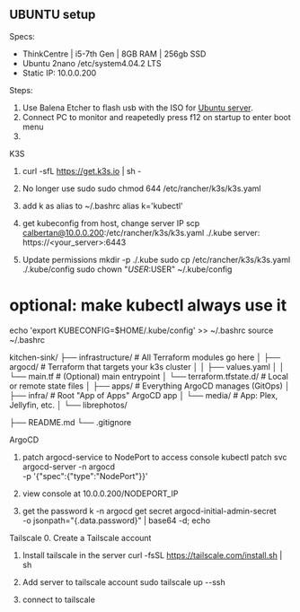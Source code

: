 ## UBUNTU setup

Specs:
- ThinkCentre | i5-7th Gen | 8GB RAM | 256gb SSD
- Ubuntu 2nano /etc/system4.04.2 LTS
- Static IP: 10.0.0.200

Steps:
1. Use Balena Etcher to flash usb with the ISO for [Ubuntu server](https://ubuntu.com/download/server).
2. Connect PC to monitor and reapetedly press f12 on startup to enter boot menu
3. 


K3S
1. curl -sfL https://get.k3s.io | sh -

2. No longer use sudo
sudo chmod 644 /etc/rancher/k3s/k3s.yaml

3. add k as alias to ~/.bashrc
alias k='kubectl'

4. get kubeconfig from host, change server IP
scp calbertan@10.0.0.200:/etc/rancher/k3s/k3s.yaml ./.kube
server: https://<your_server>:6443

5. Update permissions
mkdir -p ./.kube
sudo cp /etc/rancher/k3s/k3s.yaml ./.kube/config
sudo chown "$USER:$USER" ~/.kube/config
# optional: make kubectl always use it
echo 'export KUBECONFIG=$HOME/.kube/config' >> ~/.bashrc
source ~/.bashrc

kitchen-sink/
├── infrastructure/              # All Terraform modules go here
│   ├── argocd/                  # Terraform that targets your k3s cluster
│   │   ├── values.yaml
│   │   └── main.tf              # (Optional) main entrypoint
│   └── terraform.tfstate.d/     # Local or remote state files
│
├── apps/                        # Everything ArgoCD manages (GitOps)
│   ├── infra/                   # Root "App of Apps" ArgoCD app
│   └── media/                   # App: Plex, Jellyfin, etc.
│       └── librephotos/         

├── README.md
└── .gitignore


ArgoCD
1. patch argocd-service to NodePort to access console
kubectl patch svc argocd-server -n argocd \
  -p '{"spec":{"type":"NodePort"}}'

2. view console at 10.0.0.200/NODEPORT_IP

3. get the password
k -n argocd get secret argocd-initial-admin-secret \
  -o jsonpath="{.data.password}" | base64 -d; echo 

Tailscale
0. Create a Tailscale account

1. Install tailscale in the server
curl -fsSL https://tailscale.com/install.sh | sh

2. Add server to tailscale account
sudo tailscale up --ssh

3. connect to tailscale
